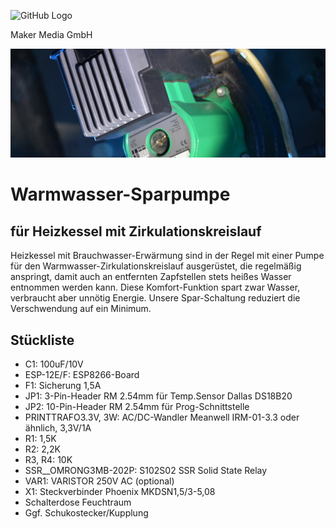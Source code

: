![GitHub Logo](http://www.heise.de/make/icons/make_logo.png)

Maker Media GmbH

![Aufmacher](https://github.com/MakeMagazinDE/Zirkulationspumpensteuerung/blob/main/aufm_schmal.JPG)

# Warmwasser-Sparpumpe

## für Heizkessel mit Zirkulationskreislauf

Heizkessel mit Brauchwasser-Erwärmung sind in der Regel mit einer Pumpe für den Warmwasser-Zirkulationskreislauf ausgerüstet, die regelmäßig anspringt, damit auch an entfernten Zapfstellen stets heißes Wasser entnommen werden kann. Diese Komfort-Funktion spart zwar Wasser, verbraucht aber unnötig Energie. Unsere Spar-Schaltung reduziert die Verschwendung auf ein Minimum.

## Stückliste

* C1:                  100uF/10V                                                    
* ESP-12E/F:           ESP8266-Board                                                
* F1:                  Sicherung 1,5A                                               
* JP1:                 3-Pin-Header RM 2.54mm für Temp.Sensor Dallas DS18B20        
* JP2:                 10-Pin-Header RM 2.54mm für Prog-Schnittstelle               
* PRINTTRAFO3.3V, 3W:  AC/DC-Wandler Meanwell IRM-01-3.3 oder ähnlich, 3,3V/1A      
* R1:                  1,5K                                                         
* R2:                  2,2K                                                         
* R3, R4:              10K                                                                                                               
* SSR__OMRONG3MB-202P: S102S02 SSR Solid State Relay                                
* VAR1:                VARISTOR 250V AC (optional)                                                 
* X1:                  Steckverbinder Phoenix MKDSN1,5/3-5,08   
* Schalterdose Feuchtraum
* Ggf. Schukostecker/Kupplung
